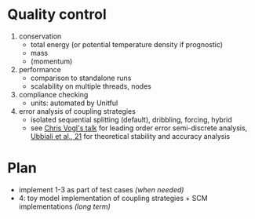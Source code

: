 # **Quality control**

1. conservation 
    - total energy (or potential temperature density if prognostic)
    - mass 
    - (momentum)
2. performance 
    - comparison to standalone runs
    - scalability on multiple threads, nodes
3. compliance checking 
     - units: automated by Unitful 
4. error analysis of coupling strategies
    - isolated sequential splitting (default), dribbling, forcing, hybrid
    - see [Chris Vogl's talk](https://agu.confex.com/agu/fm21/meetingapp.cgi/Paper/839500) for leading order error semi-discrete analysis, [Ubbiali et al., 21](https://agupubs.onlinelibrary.wiley.com/doi/10.1029/2020MS002377) for theoretical stability and accuracy analysis   

# Plan
- implement 1-3 as part of test cases *(when needed)*
- 4: toy model implementation of coupling strategies + SCM implementations *(long term)*  